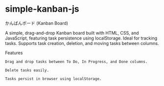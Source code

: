# simple-kanban-js
かんばんボード (Kanban Board)

A simple, drag-and-drop Kanban board built with HTML, CSS, and JavaScript, featuring task persistence using localStorage. Ideal for tracking tasks. Supports task creation, deletion, and moving tasks between columns.

Features

    Drag and drop tasks between To Do, In Progress, and Done columns.

    Delete tasks easily.

    Tasks persist in browser using localStorage.


 



